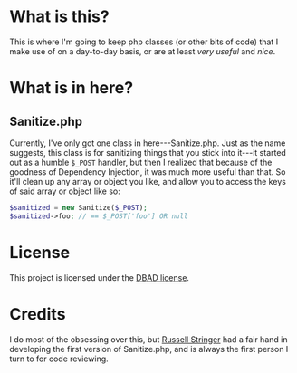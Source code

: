 What is this?
=============
This is where I'm going to keep php classes (or other bits of code) that I make use of on a day-to-day basis, or are at least *very useful* and *nice*.

What is in here?
================
Sanitize.php
------------
Currently, I've only got one class in here---Sanitize.php.  Just as the name suggests, this class is for sanitizing things that you stick into it---it started out as a humble `$_POST` handler, but then I realized that because of the goodness of Dependency Injection, it was much more useful than that.  So it'll clean up any array or object you like, and allow you to access the keys of said array or object like so:

```php
$sanitized = new Sanitize($_POST);
$sanitized->foo; // == $_POST['foo'] OR null
```

License
=======
This project is licensed under the [DBAD license](http://dbad-license.org/license).

Credits
=======
I do most of the obsessing over this, but [Russell Stringer](https://github.com/Feodoric) had a fair hand in developing the first version of Sanitize.php, and is always the first person I turn to for code reviewing.
